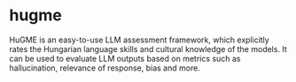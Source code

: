 # hugme
HuGME is an easy-to-use LLM assessment framework, which explicitly rates the Hungarian language skills and cultural knowledge of the models. It can be used to evaluate LLM outputs based on metrics such as hallucination, relevance of response, bias and more.
